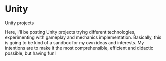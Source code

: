 # Unity
Unity projects

Here, I'll be posting Unity projects trying different technologies, experimenting with gameplay and mechanics implementation. 
Basically, this is going to be kind of a sandbox for my own ideas and interests.
My intentions are to make it the most comprehensible, efficient and didactic possible, but having fun!
